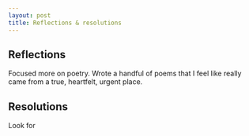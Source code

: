 ```yaml
---
layout: post
title: Reflections & resolutions
---
```


## Reflections

Focused more on poetry. Wrote a handful of poems that I feel like really came from a true, heartfelt, urgent place.

## Resolutions

Look for 